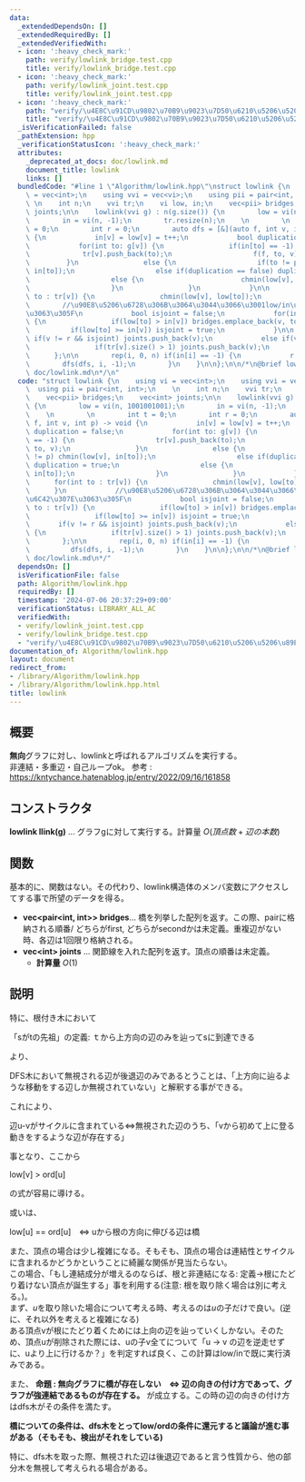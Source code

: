 ```yaml
---
data:
  _extendedDependsOn: []
  _extendedRequiredBy: []
  _extendedVerifiedWith:
  - icon: ':heavy_check_mark:'
    path: verify/lowlink_bridge.test.cpp
    title: verify/lowlink_bridge.test.cpp
  - icon: ':heavy_check_mark:'
    path: verify/lowlink_joint.test.cpp
    title: verify/lowlink_joint.test.cpp
  - icon: ':heavy_check_mark:'
    path: "verify/\u4E8C\u91CD\u9802\u70B9\u9023\u7D50\u6210\u5206\u5206\u89E3.test.cpp"
    title: "verify/\u4E8C\u91CD\u9802\u70B9\u9023\u7D50\u6210\u5206\u5206\u89E3.test.cpp"
  _isVerificationFailed: false
  _pathExtension: hpp
  _verificationStatusIcon: ':heavy_check_mark:'
  attributes:
    _deprecated_at_docs: doc/lowlink.md
    document_title: lowlink
    links: []
  bundledCode: "#line 1 \"Algorithm/lowlink.hpp\"\nstruct lowlink {\n    using vi\
    \ = vec<int>;\n    using vvi = vec<vi>;\n    using pii = pair<int, int>;\n   \
    \ \n    int n;\n    vvi tr;\n    vi low, in;\n    vec<pii> bridges;\n    vec<int>\
    \ joints;\n\n    lowlink(vvi g) : n(g.size()) {\n        low = vi(n, 1001001001);\n\
    \        in = vi(n, -1);\n        tr.resize(n);\n    \n        \n        int t\
    \ = 0;\n        int r = 0;\n        auto dfs = [&](auto f, int v, int p) -> void\
    \ {\n            in[v] = low[v] = t++;\n            bool duplication = false;\n\
    \            for(int to: g[v]) {\n                if(in[to] == -1) {\n       \
    \             tr[v].push_back(to);\n                    f(f, to, v);\n       \
    \         }\n                else {\n                    if(to != p) chmin(low[v],\
    \ in[to]);\n                    else if(duplication == false) duplication = true;\n\
    \                    else {\n                        chmin(low[v], in[to]);\n\
    \                    }\n                }\n            }\n\n            for(int\
    \ to : tr[v]) {\n                chmin(low[v], low[to]);\n            }\n    \
    \        //\u90E8\u5206\u6728\u306B\u3064\u3044\u3066\u3001low/in\u304C\u6C42\u307E\
    \u3063\u305F\n            bool isjoint = false;\n            for(int to : tr[v])\
    \ {\n                if(low[to] > in[v]) bridges.emplace_back(v, to);\n      \
    \          if(low[to] >= in[v]) isjoint = true;\n            }\n\n           \
    \ if(v != r && isjoint) joints.push_back(v);\n            else if(v == r) {\n\
    \                if(tr[v].size() > 1) joints.push_back(v);\n            }\n  \
    \      };\n\n        rep(i, 0, n) if(in[i] == -1) {\n            r = i;\n    \
    \        dfs(dfs, i, -1);\n        }\n    }\n\n};\n\n/*\n@brief lowlink\n@docs\
    \ doc/lowlink.md\n*/\n"
  code: "struct lowlink {\n    using vi = vec<int>;\n    using vvi = vec<vi>;\n  \
    \  using pii = pair<int, int>;\n    \n    int n;\n    vvi tr;\n    vi low, in;\n\
    \    vec<pii> bridges;\n    vec<int> joints;\n\n    lowlink(vvi g) : n(g.size())\
    \ {\n        low = vi(n, 1001001001);\n        in = vi(n, -1);\n        tr.resize(n);\n\
    \    \n        \n        int t = 0;\n        int r = 0;\n        auto dfs = [&](auto\
    \ f, int v, int p) -> void {\n            in[v] = low[v] = t++;\n            bool\
    \ duplication = false;\n            for(int to: g[v]) {\n                if(in[to]\
    \ == -1) {\n                    tr[v].push_back(to);\n                    f(f,\
    \ to, v);\n                }\n                else {\n                    if(to\
    \ != p) chmin(low[v], in[to]);\n                    else if(duplication == false)\
    \ duplication = true;\n                    else {\n                        chmin(low[v],\
    \ in[to]);\n                    }\n                }\n            }\n\n      \
    \      for(int to : tr[v]) {\n                chmin(low[v], low[to]);\n      \
    \      }\n            //\u90E8\u5206\u6728\u306B\u3064\u3044\u3066\u3001low/in\u304C\
    \u6C42\u307E\u3063\u305F\n            bool isjoint = false;\n            for(int\
    \ to : tr[v]) {\n                if(low[to] > in[v]) bridges.emplace_back(v, to);\n\
    \                if(low[to] >= in[v]) isjoint = true;\n            }\n\n     \
    \       if(v != r && isjoint) joints.push_back(v);\n            else if(v == r)\
    \ {\n                if(tr[v].size() > 1) joints.push_back(v);\n            }\n\
    \        };\n\n        rep(i, 0, n) if(in[i] == -1) {\n            r = i;\n  \
    \          dfs(dfs, i, -1);\n        }\n    }\n\n};\n\n/*\n@brief lowlink\n@docs\
    \ doc/lowlink.md\n*/"
  dependsOn: []
  isVerificationFile: false
  path: Algorithm/lowlink.hpp
  requiredBy: []
  timestamp: '2024-07-06 20:37:29+09:00'
  verificationStatus: LIBRARY_ALL_AC
  verifiedWith:
  - verify/lowlink_joint.test.cpp
  - verify/lowlink_bridge.test.cpp
  - "verify/\u4E8C\u91CD\u9802\u70B9\u9023\u7D50\u6210\u5206\u5206\u89E3.test.cpp"
documentation_of: Algorithm/lowlink.hpp
layout: document
redirect_from:
- /library/Algorithm/lowlink.hpp
- /library/Algorithm/lowlink.hpp.html
title: lowlink
---
```

## 概要
**無向**グラフに対し、lowlinkと呼ばれるアルゴリズムを実行する。<br>非連結・多重辺・自己ループok。
参考 : https://kntychance.hatenablog.jp/entry/2022/09/16/161858 <br>

## コンストラクタ
**lowlink llink(g)** ... グラフgに対して実行する。計算量 $O(頂点数 + 辺の本数)$

## 関数
基本的に、関数はない。その代わり、lowlink構造体のメンバ変数にアクセスしてする事で所望のデータを得る。
- **vec\<pair\<int, int\>\> bridges**... 橋を列挙した配列を返す。この際、pairに格納される順番/ どちらがfirst, どちらがsecondかは未定義。重複辺がない時、各辺は1回限り格納される。
- **vec\<int\> joints** ... 関節線を入れた配列を返す。頂点の順番は未定義。
    - **計算量** $O(1)$

## 説明
特に、根付き木において

「sがtの先祖」の定義: ｔから上方向の辺のみを辿ってsに到達できる<br>

より、

DFS木において無視される辺が後退辺のみであるとうことは、「上方向に辿るような移動をする辺しか無視されていない」と解釈する事ができる。<br>

これにより、

辺u-vがサイクルに含まれている⇔無視された辺のうち、「vから初めて上に登る動きをするような辺が存在する」

事となり、ここから<br>

low[v] > ord[u]

の式が容易に導ける。

或いは、

low[u] == ord[u]　⇔ uから根の方向に伸びる辺は橋
<br>

また、頂点の場合は少し複雑になる。そもそも、頂点の場合は連結性とサイクルに含まれるかどうかということに綺麗な関係が見当たらない。<br>
この場合、「もし連結成分が増えるのならば、根と非連結になる: 定義→根にたどり着けない頂点が誕生する」事を利用する(注意: 根を取り除く場合は別に考える。)。<br>
まず、$u$を取り除いた場合について考える時、考えるのは$u$の子だけで良い。(逆に、それ以外を考えると複雑になる)<br>
ある頂点vが根にたどり着くためには上向の辺を辿っていくしかない。そのため、頂点uが削除された際には、uの子v全てについて「u -> v の辺を逆走せずに、uより上に行けるか？」を判定すれば良く、この計算はlow/inで既に実行済みである。

また、
**命題 : 無向グラフに橋が存在しない　⇔ 辺の向きの付け方であって、グラフが強連結であるものが存在する。**
が成立する。この時の辺の向きの付け方はdfs木がその条件を満たす。<br>

**橋についての条件は、dfs木をとってlow/ordの条件に還元すると議論が進む事がある（そもそも、検出がそれをしている)**

特に、dfs木を取った際、無視された辺は後退辺であると言う性質から、他の部分木を無視して考えられる場合がある。
